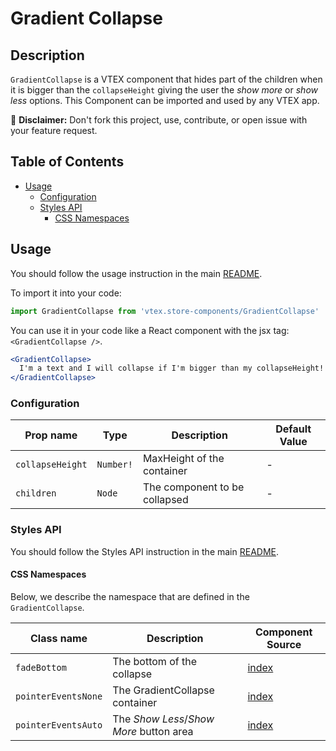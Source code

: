 # Gradient Collapse

## Description

`GradientCollapse` is a VTEX component that hides part of the children when it is bigger than the `collapseHeight` giving the user the _show more_ or _show less_ options. This Component can be imported and used by any VTEX app.

:loudspeaker: **Disclaimer:** Don't fork this project, use, contribute, or open issue with your feature request.

## Table of Contents
- [Usage](#usage)
  - [Configuration](#configuration)
  - [Styles API](#styles-api)
    - [CSS Namespaces](#css-namespaces)

## Usage
You should follow the usage instruction in the main [README](https://github.com/vtex-apps/store-components/blob/master/README.md#usage).

To import it into your code: 
```js
import GradientCollapse from 'vtex.store-components/GradientCollapse'
```

You can use it in your code like a React component with the jsx tag: `<GradientCollapse />`. 
```jsx
<GradientCollapse> 
  I'm a text and I will collapse if I'm bigger than my collapseHeight!
</GradientCollapse>
```

### Configuration

| Prop name | Type | Description | Default Value |
| --------- | ---- | ----------- | ----------- |
| `collapseHeight` | `Number!` | MaxHeight of the container | - |
| `children` | `Node` | The component to be collapsed | - |

### Styles API

You should follow the Styles API instruction in the main [README](/README.md#styles-api).

#### CSS Namespaces
Below, we describe the namespace that are defined in the `GradientCollapse`.

| Class name | Description | Component Source |
| ---------- | ----------- | ---------------- |
| `fadeBottom` | The bottom of the collapse | [index](/react/components/ProductPrice/index.js) |
| `pointerEventsNone` | The GradientCollapse container | [index](/react/components/ProductPrice/index.js) |
| `pointerEventsAuto` | The _Show Less_/_Show More_ button area | [index](/react/components/ProductPrice/index.js) |